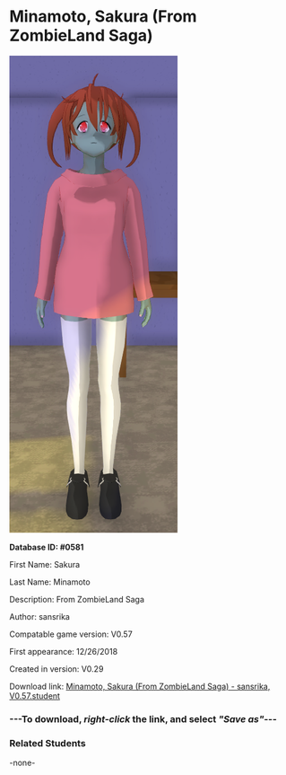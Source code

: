 # Minamoto, Sakura (From ZombieLand Saga)

<img src="../../Files/Images/Minamoto, Sakura (From ZombieLand Saga).png" title="Minamoto, Sakura (From ZombieLand Saga) - sansrika, V0.57">

**Database ID: #0581**

First Name: Sakura

Last Name: Minamoto

Description: From ZombieLand Saga

Author: sansrika

Compatable game version: V0.57

First appearance: 12/26/2018

Created in version: V0.29

Download link: <a href="https://raw.githubusercontent.com/Arbiter1223/Daigaku-Gurashi-Custom-Students/master/Files/Student%20Files/Minamoto%2C%20Sakura%20(From%20ZombieLand%20Saga)%20-%20sansrika%2C%20V0.57.student">Minamoto, Sakura (From ZombieLand Saga) - sansrika, V0.57.student</a>

### ---**To download, _right-click_ the link, and select _"Save as"_**---

### Related Students

-none-
